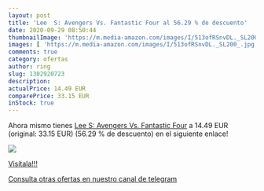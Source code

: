 ```yaml
---
layout: post
title: 'Lee  S: Avengers Vs. Fantastic Four al 56.29 % de descuento'
date: 2020-09-29 08:50:44
thumbnailImage: 'https://m.media-amazon.com/images/I/513ofRSnvDL._SL200_.jpg'
images: [ 'https://m.media-amazon.com/images/I/513ofRSnvDL._SL200_.jpg' ]
comments: true
category: ofertas
author: ring
slug: 1302920723
description:
actualPrice: 14.49 EUR
comparePrice: 33.15 EUR
inStock: true
---
```


Ahora mismo tienes [Lee  S: Avengers Vs. Fantastic Four](https://www.amazon.es/dp/1302920723/?tag=redken-21) a 14.49 EUR (original: 33.15 EUR) (56.29 %  de descuento) en el siguiente enlace!

[![](https://m.media-amazon.com/images/I/513ofRSnvDL._SL200_.jpg)](https://www.amazon.es/dp/1302920723/?tag=redken-21)

[Visítala!!!](https://www.amazon.es/dp/1302920723/?tag=redken-21)

[Consulta otras ofertas en nuestro canal de telegram](https://t.me/s/ofertas25)

